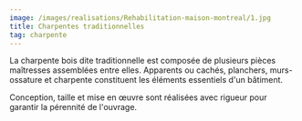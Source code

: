 ```yaml
---
image: /images/realisations/Rehabilitation-maison-montreal/1.jpg
title: Charpentes traditionnelles
tag: charpente
---
```


La charpente bois dite traditionnelle est composée de plusieurs pièces maîtresses assemblées entre elles. Apparents ou cachés, planchers, murs-ossature et charpente constituent les éléments essentiels d'un bâtiment.

Conception, taille et mise en œuvre sont réalisées avec rigueur pour garantir la pérennité de l'ouvrage.

